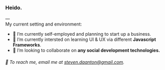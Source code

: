 ### Heido.
—<br>
My current setting and environment:
* 💼 I’m currently self-employed and planning to start up a business.
* 👥 I’m currently intersted on learning UI & UX via different **Javascript Frameworks**.
* 🌇 I’m looking to collaborate on **any social development technologies.**<br>

###### 📧 To reach me, email me at steven.daanton@gmail.com.

